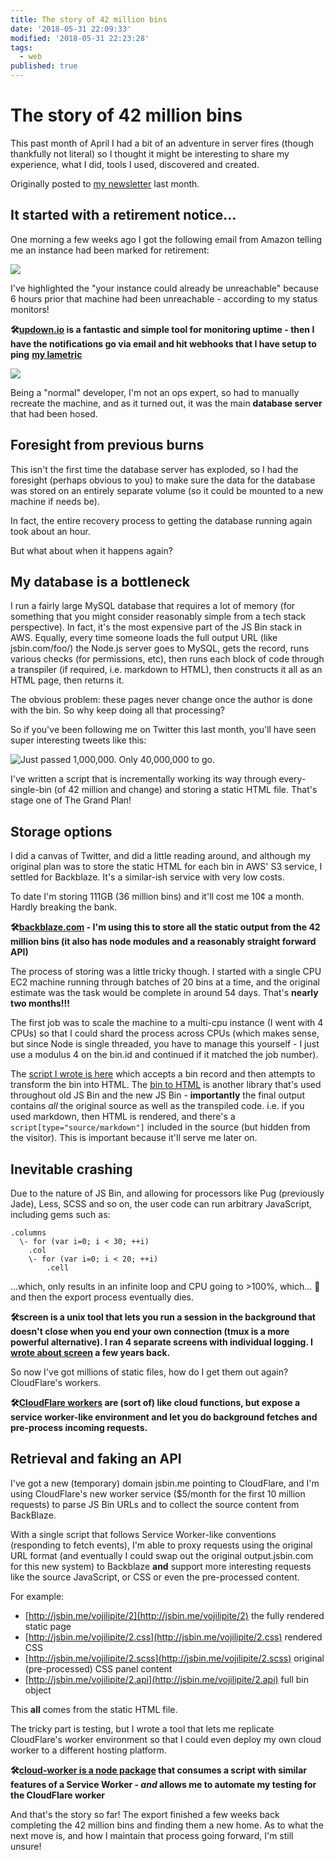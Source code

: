```yaml
---
title: The story of 42 million bins
date: '2018-05-31 22:09:33'
modified: '2018-05-31 22:23:28'
tags:
  - web
published: true
---
```

# The story of 42 million bins

This past month of April I had a bit of an adventure in server fires (though thankfully not literal) so I thought it might be interesting to share my experience, what I did, tools I used, discovered and created.

<!--more-->

Originally posted to [my newsletter](/subscribe) last month.

## It started with a retirement notice…

One morning a few weeks ago I got the following email from Amazon telling me an instance had been marked for retirement:

![](/images/jsbin-notice.png)

I've highlighted the "your instance could already be unreachable" because 6 hours prior that machine had been unreachable - according to my status monitors!

**🛠[updown.io](https://updown.io/r/tx47y) is a fantastic and simple tool for monitoring uptime - then I have the notifications go via email and hit webhooks that I have setup to ping** [**my lametric**](https://remysharp.com/2016/12/18/tech-things-in-2016#lametric)

![](/images/updown-io.png)

Being a "normal" developer, I'm not an ops expert, so had to manually recreate the machine, and as it turned out, it was the main **database server** that had been hosed.

## Foresight from previous burns

This isn't the first time the database server has exploded, so I had the foresight (perhaps obvious to you) to make sure the data for the database was stored on an entirely separate volume (so it could be mounted to a new machine if needs be).

In fact, the entire recovery process to getting the database running again took about an hour.

But what about when it happens again?

## My database is a bottleneck

I run a fairly large MySQL database that requires a lot of memory (for something that you might consider reasonably simple from a tech stack perspective). In fact, it's the most expensive part of the JS Bin stack in AWS. Equally, every time someone loads the full output URL (like jsbin.com/foo/) the Node.js server goes to MySQL, gets the record, runs various checks (for permissions, etc), then runs each block of code through a transpiler (if required, i.e. markdown to HTML), then constructs it all as an HTML page, then returns it.

The obvious problem: these pages never change once the author is done with the bin. So why keep doing all that processing?

So if you've been following me on Twitter this last month, you'll have seen super interesting tweets like this:

![Just passed 1,000,000. Only 40,000,000 to go.](/images/10-million.png)

I've written a script that is incrementally working its way through every-single-bin (of 42 million and change) and storing a static HTML file. That's stage one of The Grand Plan!

## Storage options

I did a canvas of Twitter, and did a little reading around, and although my original plan was to store the static HTML for each bin in AWS' S3 service, I settled for Backblaze. It's a similar-ish service with very low costs.

To date I'm storing 111GB (36 million bins) and it'll cost me 10¢ a month. Hardly breaking the bank.

**🛠[backblaze.com](https://www.backblaze.com/) \- I'm using this to store all the static output from the 42 million bins (it also has node modules and a reasonably straight forward API)**

The process of storing was a little tricky though. I started with a single CPU EC2 machine running through batches of 20 bins at a time, and the original estimate was the task would be complete in around 54 days. That's **nearly two months!!!**

The first job was to scale the machine to a multi-cpu instance (I went with 4 CPUs) so that I could shard the process across CPUs (which makes sense, but since Node is single threaded, you have to manage this yourself - I just use a modulus 4 on the bin.id and continued if it matched the job number).

The [script I wrote is here](https://github.com/jsbin/output/blob/d3ea7e5701e3acd0d2e430d87dccad76bf90d228/routes/blaze.js#L90) which accepts a bin record and then attempts to transform the bin into HTML. The [bin to HTML](https://github.com/jsbin/bin-to-file) is another library that's used throughout old JS Bin and the new JS Bin - **importantly** the final output contains _all_ the original source as well as the transpiled code. i.e. if you used markdown, then HTML is rendered, and there's a `script[type="source/markdown"]` included in the source (but hidden from the visitor). This is important because it'll serve me later on.

## Inevitable crashing

Due to the nature of JS Bin, and allowing for processors like Pug (previously Jade), Less, SCSS and so on, the user code can run arbitrary JavaScript, including gems such as:

```
.columns
  \- for (var i=0; i < 30; ++i)
    .col
    \- for (var i=0; i < 20; ++i)
        .cell
```

…which, only results in an infinite loop and CPU going to >100%, which… 🤷‍ and then the export process eventually dies.

**🛠screen is a unix tool that lets you run a session in the background that doesn't close when you end your own connection (tmux is a more powerful alternative). I ran 4 separate screens with individual logging. I [wrote about screen](https://remysharp.com/2015/04/27/screen) a few years back.**

So now I've got millions of static files, how do I get them out again? CloudFlare's workers.

**🛠[CloudFlare workers](https://blog.cloudflare.com/cloudflare-workers-unleashed/) are (sort of) like cloud functions, but expose a service worker-like environment and let you do background fetches and pre-process incoming requests.**

## Retrieval and faking an API

I've got a new (temporary) domain jsbin.me pointing to CloudFlare, and I'm using CloudFlare's new worker service ($5/month for the first 10 million requests) to parse JS Bin URLs and to collect the source content from BackBlaze.

With a single script that follows Service Worker-like conventions (responding to fetch events), I'm able to proxy requests using the original URL format (and eventually I could swap out the original output.jsbin.com for this new system) to Backblaze **and** support more interesting requests like the source JavaScript, or CSS or even the pre-processed content.

For example:

* [http://jsbin.me/vojilipite/2](http://jsbin.me/vojilipite/2) the fully rendered static page
* [http://jsbin.me/vojilipite/2.css](http://jsbin.me/vojilipite/2.css) rendered CSS
* [http://jsbin.me/vojilipite/2.scss](http://jsbin.me/vojilipite/2.scss) original (pre-processed) CSS panel content
* [http://jsbin.me/vojilipite/2.api](http://jsbin.me/vojilipite/2.api) full bin object

This **all** comes from the static HTML file.

The tricky part is testing, but I wrote a tool that lets me replicate CloudFlare's worker environment so that I could even deploy my own cloud worker to a different hosting platform.

**🛠[cloud-worker is a node package](https://www.npmjs.com/package/cloud-worker) that consumes a script with similar features of a Service Worker - _and_ allows me to automate my testing for the CloudFlare worker**

And that's the story so far! The export finished a few weeks back completing the 42 million bins and finding them a new home. As to what the next move is, and how I maintain that process going forward, I'm still unsure!
